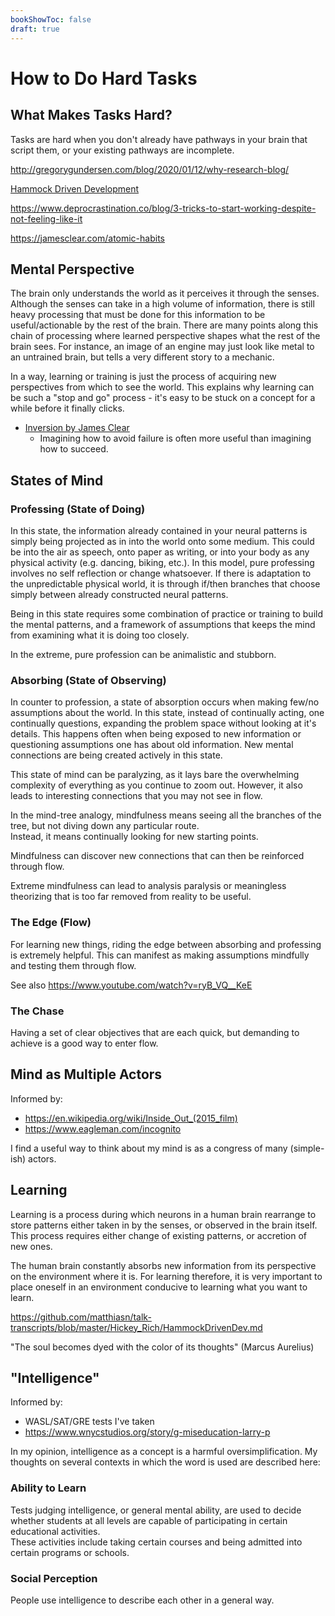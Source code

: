 ```yaml
---
bookShowToc: false
draft: true
---
```


# How to Do Hard Tasks

## What Makes Tasks Hard?

Tasks are hard when you don't already have pathways in your brain that script
them, or your existing pathways are incomplete.


http://gregorygundersen.com/blog/2020/01/12/why-research-blog/

[Hammock Driven Development](https://www.youtube.com/watch?v=f84n5oFoZBc)

https://www.deprocrastination.co/blog/3-tricks-to-start-working-despite-not-feeling-like-it

https://jamesclear.com/atomic-habits

## Mental Perspective

The brain only understands the world as it perceives it through the senses.
Although the senses can take in a high volume of information, there is still
heavy processing that must be done for this information to be useful/actionable
by the rest of the brain.  There are many points along this chain of processing
where learned perspective shapes what the rest of the brain sees.  For instance,
an image of an engine may just look like metal to an untrained brain, but tells
a very different story to a mechanic.  

In a way, learning or training is just the process of acquiring new perspectives
from which to see the world.  This explains why learning can be such a "stop and
go" process - it's easy to be stuck on a concept for a while before it finally
clicks.  

- [Inversion by James Clear](https://jamesclear.com/inversion)
  - Imagining how to avoid failure is often more useful than imagining how to
    succeed.


## States of Mind

### Professing (State of Doing)

In this state, the information already contained in your neural patterns is
simply being projected as in into the world onto some medium.  This could be
into the air as speech, onto paper as writing, or into your body as any physical
activity (e.g. dancing, biking, etc.).  In this model, pure professing involves
no self reflection or change whatsoever.  If there is adaptation to the
unpredictable physical world, it is through if/then branches that choose simply
between already constructed neural patterns.  

Being in this state requires some combination of practice or training to build
the mental patterns, and a framework of assumptions that keeps the mind from
examining what it is doing too closely.  

In the extreme, pure profession can be animalistic and stubborn.  

### Absorbing (State of Observing)

In counter to profession, a state of absorption occurs when making few/no
assumptions about the world.  In this state, instead of continually acting, one
continually questions, expanding the problem space without looking at it's
details.  This happens often when being exposed to new information or
questioning assumptions one has about old information.  New mental connections
are being created actively in this state.

This state of mind can be paralyzing, as it lays bare the overwhelming
complexity of everything as you continue to zoom out.  However, it also leads to
interesting connections that you may not see in flow.


In the mind-tree analogy, mindfulness means seeing all the branches of the tree,
but not diving down any particular route.  
Instead, it means continually looking for new starting points.

Mindfulness can discover new connections that can then be reinforced through
flow.

Extreme mindfulness can lead to analysis paralysis or meaningless theorizing
that is too far removed from reality to be useful. 

### The Edge (Flow)

For learning new things, riding the edge between absorbing and professing is
extremely helpful.  This can manifest as making assumptions mindfully and
testing them through flow.  

See also https://www.youtube.com/watch?v=ryB_VQ__KeE


### The Chase

Having a set of clear objectives that are each quick, but demanding to achieve
is a good way to enter flow.



## Mind as Multiple Actors

Informed by:
 - https://en.wikipedia.org/wiki/Inside_Out_(2015_film)
 - https://www.eagleman.com/incognito

I find a useful way to think about my mind is as a congress of many (simple-ish)
actors.


## Learning

Learning is a process during which neurons in a human brain rearrange to store
patterns either taken in by the senses, or observed in the brain itself.
This process requires either change of existing patterns, or accretion of new
ones.

The human brain constantly absorbs new information from its perspective on the
environment where it is.
For learning therefore, it is very important to place oneself in an environment
conducive to learning what you want to learn.

https://github.com/matthiasn/talk-transcripts/blob/master/Hickey_Rich/HammockDrivenDev.md

"The soul becomes dyed with the color of its thoughts" (Marcus Aurelius)


## "Intelligence"

Informed by:
 - WASL/SAT/GRE tests I've taken
 - https://www.wnycstudios.org/story/g-miseducation-larry-p

In my opinion, intelligence as a concept is a harmful oversimplification.  My
thoughts on several contexts in which the word is used are described here:

### Ability to Learn


Tests judging intelligence, or general mental ability, are used to decide
whether students at all levels are capable of participating in certain
educational activities.  
These activities include taking certain courses and being admitted into certain
programs or schools.


### Social Perception

People use intelligence to describe each other in a general way.  

